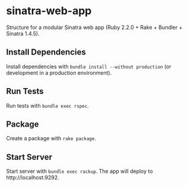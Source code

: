 sinatra-web-app
===============

Structure for a modular Sinatra web app (Ruby 2.2.0 + Rake + Bundler + Sinatra 1.4.5).

## Install Dependencies

Install dependencies with `bundle install --without production` (or development in a production environment).

## Run Tests

Run tests with `bundle exec rspec`.

## Package

Create a package with `rake package`.

## Start Server

Start server with `bundle exec rackup`. The app will deploy to http://localhost:9292.
